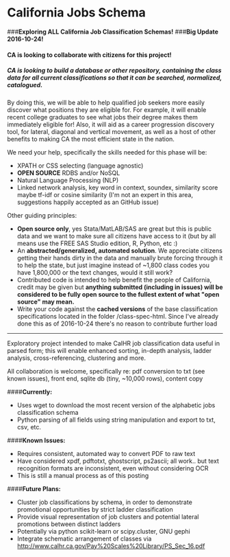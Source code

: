 # California Jobs Schema
###**Exploring ALL California Job Classification Schemas!**
###**Big Update 2016-10-24!**
#### CA is looking to collaborate with citizens for this project!

##### CA is looking to build a database or other repository, containing the class data for all current classifications so that it can be searched, normalized, catalogued.
By doing this, we will be able to help qualified job seekers more easily discover what positions they are eligible for. For example, it will enable recent college graduates to see what jobs their degree makes them immediately eligible for! Also, it will aid as a career progression discovery tool, for lateral, diagonal and vertical movement, as well as a host of other benefits to making CA the most efficient state in the nation.

We need your help, specifically the skills needed for this phase will be: 

* XPATH or CSS selecting (language agnostic)
* **OPEN SOURCE** RDBS and/or NoSQL
* Natural Language Processing (NLP)
* Linked network analysis, key word in context, soundex, similarity score maybe tf-idf or cosine similarity (I'm not an expert in this area, suggestions happily accepted as an GitHub issue)

Other guiding principles:

* **Open source only**, yes Stata/MatLAB/SAS are great but this is public data and we want to make sure all citizens have access to it (but by all means use the FREE SAS Studio edition, R, Python, etc :)
* An **abstracted/generalized, automated solution**. We appreciate citizens getting their hands dirty in the data and manually brute forcing through it to help the state, but just imagine instead of ~1,800 class codes you have 1,800,000 or the text changes, would it still work?
* Contributed code is intended to help benefit the people of California, credit may be given but **anything submitted (including in issues) will be considered to be fully open source to the fullest extent of what "open source" may mean.**
* Write your code against the **cached versions** of the base classification specifications located in the folder /class-spec-html. Since I've already done this as of 2016-10-24 there's no reason to contribute further load

----------------------------

Exploratory project intended to make CalHR job classification data useful in parsed form; this will enable enhanced sorting, in-depth analysis, ladder analysis, cross-referencing, clustering and more.

All collaboration is welcome, specifically re: pdf conversion to txt (see known issues), front end, sqlite db (tiny, ~10,000 rows), content copy

####**Currently:**
* Uses wget to download the most recent version of the alphabetic jobs classification schema
* Python parsing of all fields using string manipulation and export to txt, csv, etc.

####**Known Issues:**
* Requires consistent, automated way to convert PDF to raw text
 * Have considered xpdf, pdftotxt, ghostscript, ps2ascii; all work.. but text recognition formats are inconsistent, even without considering OCR
 * This is still a manual process as of this posting

####**Future Plans:**
* Cluster job classifications by schema, in order to demonstrate promotional opportunities by strict ladder classification
* Provide visual representation of job clusters and potential lateral promotions between distinct ladders
 * Potentially via python scikit-learn or scipy.cluster, GNU gephi
* Integrate schematic arrangement of classes via http://www.calhr.ca.gov/Pay%20Scales%20Library/PS_Sec_16.pdf